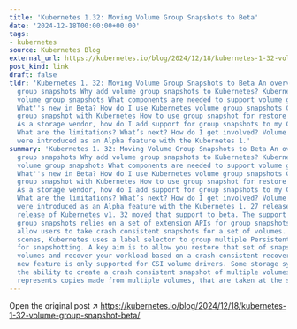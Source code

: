 ```yaml
---
title: 'Kubernetes 1.32: Moving Volume Group Snapshots to Beta'
date: '2024-12-18T00:00:00+00:00'
tags:
- kubernetes
source: Kubernetes Blog
external_url: https://kubernetes.io/blog/2024/12/18/kubernetes-1-32-volume-group-snapshot-beta/
post_kind: link
draft: false
tldr: 'Kubernetes 1. 32: Moving Volume Group Snapshots to Beta An overview of volume
  group snapshots Why add volume group snapshots to Kubernetes? Kubernetes APIs for
  volume group snapshots What components are needed to support volume group snapshots
  What''s new in Beta? How do I use Kubernetes volume group snapshots Creating a new
  group snapshot with Kubernetes How to use group snapshot for restore in Kubernetes
  As a storage vendor, how do I add support for group snapshots to my CSI driver?
  What are the limitations? What’s next? How do I get involved? Volume group snapshots
  were introduced as an Alpha feature with the Kubernetes 1.'
summary: 'Kubernetes 1. 32: Moving Volume Group Snapshots to Beta An overview of volume
  group snapshots Why add volume group snapshots to Kubernetes? Kubernetes APIs for
  volume group snapshots What components are needed to support volume group snapshots
  What''s new in Beta? How do I use Kubernetes volume group snapshots Creating a new
  group snapshot with Kubernetes How to use group snapshot for restore in Kubernetes
  As a storage vendor, how do I add support for group snapshots to my CSI driver?
  What are the limitations? What’s next? How do I get involved? Volume group snapshots
  were introduced as an Alpha feature with the Kubernetes 1. 27 release. The recent
  release of Kubernetes v1. 32 moved that support to beta. The support for volume
  group snapshots relies on a set of extension APIs for group snapshots. These APIs
  allow users to take crash consistent snapshots for a set of volumes. Behind the
  scenes, Kubernetes uses a label selector to group multiple PersistentVolumeClaims
  for snapshotting. A key aim is to allow you restore that set of snapshots to new
  volumes and recover your workload based on a crash consistent recovery point. This
  new feature is only supported for CSI volume drivers. Some storage systems provide
  the ability to create a crash consistent snapshot of multiple volumes. A group snapshot
  represents copies made from multiple volumes, that are taken at the same point-in-time.'
---
```

Open the original post ↗ https://kubernetes.io/blog/2024/12/18/kubernetes-1-32-volume-group-snapshot-beta/
